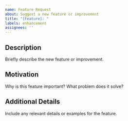 ```yaml
---
name: Feature Request
about: Suggest a new feature or improvement
title: "[Feature]: "
labels: enhancement
assignees: ''
---
```


## Description
Briefly describe the new feature or improvement.

## Motivation
Why is this feature important? What problem does it solve?

## Additional Details
Include any relevant details or examples for the feature.
